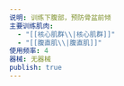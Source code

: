 ```yaml
---
说明: 训练下腹部，预防骨盆前倾
主要训练肌肉:
  - "[[核心肌群\\|核心肌群]]"
  - "[[腹直肌\\|腹直肌]]"
使用频率: 4
器械: 无器械
publish: true
---
```

